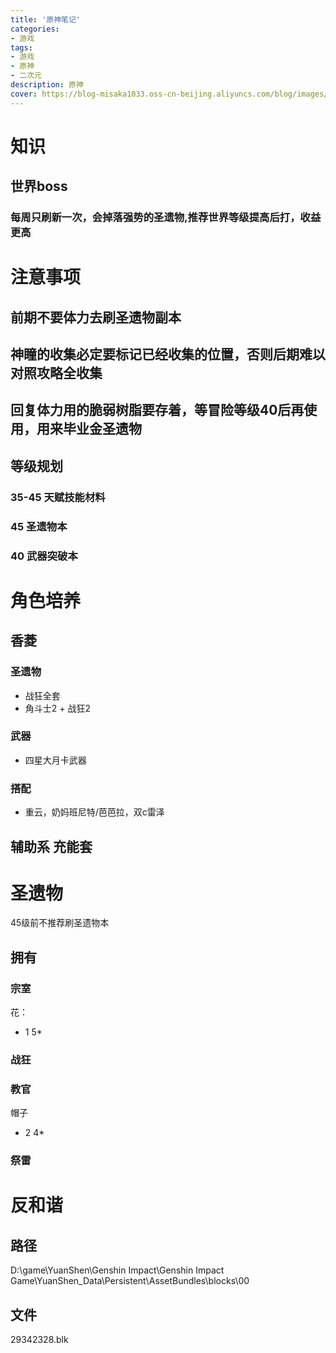 ```yaml
---
title: '原神笔记'
categories:
- 游戏
tags: 
- 游戏
- 原神
- 二次元
description: 原神
cover: https://blog-misaka1033.oss-cn-beijing.aliyuncs.com/blog/images/2020082815550918957.webp
---
```

# 知识
## 世界boss
### 每周只刷新一次，会掉落强势的圣遗物,推荐世界等级提高后打，收益更高
# 注意事项
## 前期不要体力去刷圣遗物副本
## 神瞳的收集必定要标记已经收集的位置，否则后期难以对照攻略全收集
## 回复体力用的脆弱树脂要存着，等冒险等级40后再使用，用来毕业金圣遗物

## 等级规划
### 35-45 天赋技能材料
### 45 圣遗物本
### 40 武器突破本

# 角色培养
## 香菱
### 圣遗物
* 战狂全套
* 角斗士2 + 战狂2
### 武器
* 四星大月卡武器
### 搭配
* 重云，奶妈班尼特/芭芭拉，双c雷泽
## 辅助系 充能套
# 圣遗物
45级前不推荐刷圣遗物本
## 拥有
### 宗室
花： 
* 1 5*

### 战狂

### 教官
帽子
* 2 4*

### 祭雷


# 反和谐
## 路径
D:\game\YuanShen\Genshin Impact\Genshin Impact Game\YuanShen_Data\Persistent\AssetBundles\blocks\00
## 文件
29342328.blk